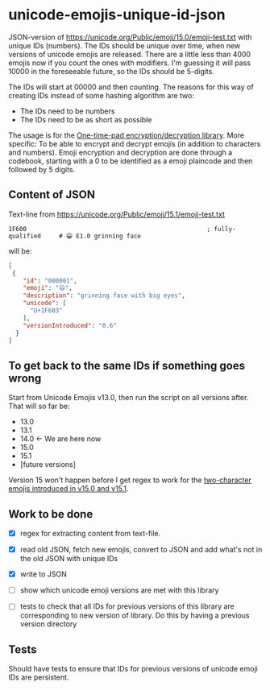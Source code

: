 # unicode-emojis-unique-id-json

JSON-version of https://unicode.org/Public/emoji/15.0/emoji-test.txt with unique IDs (numbers). The IDs should be unique over time, when new versions of unicode emojis are released. There are a little less than 4000 emojis now if you count the ones with modifiers. I'm guessing it will pass 10000 in the foreseeable future, so the IDs should be 5-digits.

The IDs will start at 00000 and then counting. The reasons for this way of creating IDs instead of some hashing algorithm are two:

* The IDs need to be numbers
* The IDs need to be as short as possible

The usage is for the [One-time-pad encryption/decryption library](https://github.com/eklem/otp-encryption-decryption-lib). More specific: To be able to encrypt and decrypt emojis (in addition to characters and numbers). Emoji encryption and decryption are done through a codebook, starting with a 0 to be identified as a emoji plaincode and then followed by 5 digits.

## Content of JSON

Text-line from https://unicode.org/Public/emoji/15.1/emoji-test.txt

```text
1F600                                                  ; fully-qualified     # 😀 E1.0 grinning face
```

will be:

```Json
[
 {
    "id": "000001",
    "emoji": "😃",
    "description": "grinning face with big eyes",
    "unicode": [
      "U+1F603"
    ],
    "versionIntroduced": "0.6"
  }
]
```

## To get back to the same IDs if something goes wrong

Start from Unicode Emojis v13.0, then run the script on all versions after. That will so far be:

* 13.0
* 13.1
* 14.0 <- We are here now
* 15.0
* 15.1
* [future versions]

Version 15 won't happen before I get regex to work for the [two-character emojis introduced in v15.0 and v15.1](https://github.com/eklem/unicode-emojis-unique-id-json/issues/9).

## Work to be done

* [x] regex for extracting content from text-file.
* [x] read old JSON, fetch new emojis, convert to JSON and add what's not in the old JSON with unique IDs
* [x] write to JSON
* [ ] show which unicode emoji versions are met with this library
* [ ] tests to check that all IDs for previous versions of this library are corresponding to new version of library. Do this by having a previous version directory


## Tests

Should have tests to ensure that IDs for previous versions of unicode emoji IDs are persistent.
